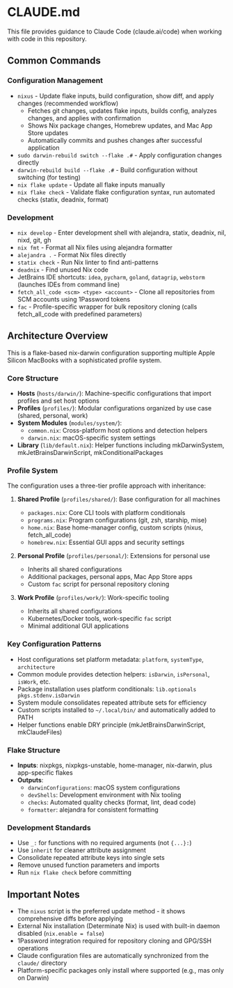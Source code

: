 # CLAUDE.md

This file provides guidance to Claude Code (claude.ai/code) when working with code in this repository.

## Common Commands

### Configuration Management
- `nixus` - Update flake inputs, build configuration, show diff, and apply changes (recommended workflow)
  - Fetches git changes, updates flake inputs, builds config, analyzes changes, and applies with confirmation
  - Shows Nix package changes, Homebrew updates, and Mac App Store updates
  - Automatically commits and pushes changes after successful application
- `sudo darwin-rebuild switch --flake .#` - Apply configuration changes directly
- `darwin-rebuild build --flake .#` - Build configuration without switching (for testing)
- `nix flake update` - Update all flake inputs manually
- `nix flake check` - Validate flake configuration syntax, run automated checks (statix, deadnix, format)

### Development
- `nix develop` - Enter development shell with alejandra, statix, deadnix, nil, nixd, git, gh
- `nix fmt` - Format all Nix files using alejandra formatter
- `alejandra .` - Format Nix files directly
- `statix check` - Run Nix linter to find anti-patterns
- `deadnix` - Find unused Nix code
- JetBrains IDE shortcuts: `idea`, `pycharm`, `goland`, `datagrip`, `webstorm` (launches IDEs from command line)
- `fetch_all_code <scm> <type> <account>` - Clone all repositories from SCM accounts using 1Password tokens
- `fac` - Profile-specific wrapper for bulk repository cloning (calls fetch_all_code with predefined parameters)

## Architecture Overview

This is a flake-based nix-darwin configuration supporting multiple Apple Silicon MacBooks with a sophisticated profile system.

### Core Structure
- **Hosts** (`hosts/darwin/`): Machine-specific configurations that import profiles and set host options
- **Profiles** (`profiles/`): Modular configurations organized by use case (shared, personal, work)
- **System Modules** (`modules/system/`): 
  - `common.nix`: Cross-platform host options and detection helpers
  - `darwin.nix`: macOS-specific system settings
- **Library** (`lib/default.nix`): Helper functions including mkDarwinSystem, mkJetBrainsDarwinScript, mkConditionalPackages

### Profile System
The configuration uses a three-tier profile approach with inheritance:

1. **Shared Profile** (`profiles/shared/`): Base configuration for all machines
   - `packages.nix`: Core CLI tools with platform conditionals
   - `programs.nix`: Program configurations (git, zsh, starship, mise)
   - `home.nix`: Base home-manager config, custom scripts (nixus, fetch_all_code)
   - `homebrew.nix`: Essential GUI apps and security settings

2. **Personal Profile** (`profiles/personal/`): Extensions for personal use
   - Inherits all shared configurations
   - Additional packages, personal apps, Mac App Store apps
   - Custom `fac` script for personal repository cloning

3. **Work Profile** (`profiles/work/`): Work-specific tooling
   - Inherits all shared configurations  
   - Kubernetes/Docker tools, work-specific `fac` script
   - Minimal additional GUI applications

### Key Configuration Patterns
- Host configurations set platform metadata: `platform`, `systemType`, `architecture`
- Common module provides detection helpers: `isDarwin`, `isPersonal`, `isWork`, etc.
- Package installation uses platform conditionals: `lib.optionals pkgs.stdenv.isDarwin`
- System module consolidates repeated attribute sets for efficiency
- Custom scripts installed to `~/.local/bin/` and automatically added to PATH
- Helper functions enable DRY principle (mkJetBrainsDarwinScript, mkClaudeFiles)

### Flake Structure
- **Inputs**: nixpkgs, nixpkgs-unstable, home-manager, nix-darwin, plus app-specific flakes
- **Outputs**:
  - `darwinConfigurations`: macOS system configurations
  - `devShells`: Development environment with Nix tooling
  - `checks`: Automated quality checks (format, lint, dead code)
  - `formatter`: alejandra for consistent formatting

### Development Standards
- Use `_:` for functions with no required arguments (not `{...}:`)
- Use `inherit` for cleaner attribute assignment
- Consolidate repeated attribute keys into single sets
- Remove unused function parameters and imports
- Run `nix flake check` before committing

## Important Notes

- The `nixus` script is the preferred update method - it shows comprehensive diffs before applying
- External Nix installation (Determinate Nix) is used with built-in daemon disabled (`nix.enable = false`)
- 1Password integration required for repository cloning and GPG/SSH operations
- Claude configuration files are automatically synchronized from the `claude/` directory
- Platform-specific packages only install where supported (e.g., mas only on Darwin)